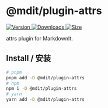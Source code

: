 # @mdit/plugin-attrs

[![Version](https://img.shields.io/npm/v/@mdit/plugin-attrs.svg?style=flat-square&logo=npm) ![Downloads](https://img.shields.io/npm/dm/@mdit/plugin-attrs.svg?style=flat-square&logo=npm) ![Size](https://img.shields.io/bundlephobia/min/@mdit/plugin-attrs?style=flat-square&logo=npm)](https://www.npmjs.com/package/@mdit/plugin-attrs)

attrs plugin for MarkdownIt.

## Install / 安装

```bash
# pnpm
pnpm add -D @mdit/plugin-attrs
# npm
npm i -D @mdit/plugin-attrs
# yarn
yarn add -D @mdit/plugin-attrs
```
